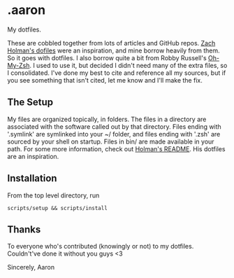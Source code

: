 .aaron
======

My dotfiles.

These are cobbled together from lots of articles and GitHub repos.
[Zach Holman's dofiles](https://github.com/holman/dotfiles) were an 
inspiration, and mine borrow heavily from them. So it goes with dotfiles. 
I also borrow quite a bit from Robby Russell's 
[Oh-My-Zsh](https://github.com/robbyrussell/oh-my-zsh/). I used to use it, but
decided I didn't need many of the extra files, so I consolidated. I've done my
best to cite and reference all my sources, but if you see something that isn't
cited, let me know and I'll make the fix.

The Setup
---------
My files are organized topically, in folders. The files in a directory are associated with the software called out by that directory. Files ending with '.symlink' are symlinked into your ~/ folder, and files ending with '.zsh' are sourced by your shell on startup. Files in bin/ are made available in your path. For some more information,
check out [Holman's README](http://git.io/eoJIZA). His dotfiles are an inspiration.

Installation
------------
From the top level directory, run

```
scripts/setup && scripts/install
```

Thanks
------
To everyone who's contributed (knowingly or not) to my dotfiles. Couldn't've
done it without you guys <3

Sincerely,
Aaron
